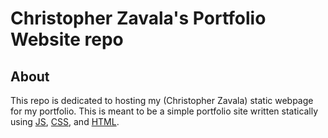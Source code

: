 # Christopher Zavala's Portfolio Website repo

## About

This repo is dedicated to hosting my (Christopher Zavala) static webpage for my portfolio. This is meant to be a simple portfolio site written statically using [JS](https://developer.mozilla.org/en-US/docs/Web/JavaScript), [CSS](https://developer.mozilla.org/en-US/docs/Web/CSS), and [HTML](https://developer.mozilla.org/en-US/docs/Web/HTML).
